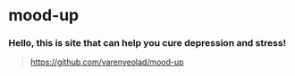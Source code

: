 # mood-up
### Hello, this is site that can help you cure depression and stress!
> https://github.com/varenyeolad/mood-up
